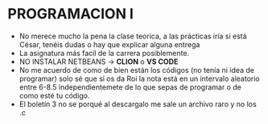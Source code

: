 # PROGRAMACION I
- No merece mucho la pena la clase teorica, a las prácticas iría si está César, tenéis dudas o hay que explicar alguna entrega
- La asignatura más facil de la carrera posiblemente.
- NO INSTALAR NETBEANS -> **CLION** o **VS CODE**
- No me acuerdo de como de bien están los códigos (no tenía ni idea de programar) solo sé que si os da Roi la nota está en un intervalo aleatorio entre 6-8.5 independientemete de lo que sepas de programar o de como esté tu código.
- El boletín 3 no se porqué al descargalo me sale un archivo raro y no los .c
